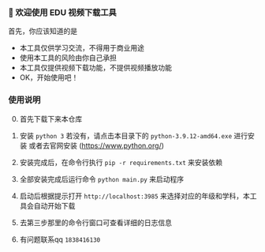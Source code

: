 ### 🚀 欢迎使用 EDU 视频下载工具

首先，你应该知道的是

- 本工具仅供学习交流，不得用于商业用途
- 使用本工具的风险由你自己承担
- 本工具仅提供视频下载功能，不提供视频播放功能
- OK，开始使用吧！

### 使用说明

0. 首先下载下来本仓库

1. 安装 `python 3` 
   若没有，请点击本目录下的 `python-3.9.12-amd64.exe` 进行安装 或者去官网安装 (https://www.python.org/)

2. 安装完成后，在命令行执行 `pip -r requirements.txt` 来安装依赖

3. 全部安装完成后运行命令 `python main.py` 来启动程序

4. 启动后根据提示打开 `http://localhost:3985` 来选择对应的年级和学科，本工具会自动开始下载

5. 去第三步那里的命令行窗口可查看详细的日志信息

6. 有问题联系qq `1838416130`